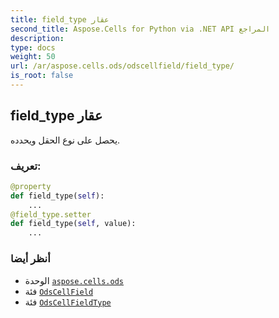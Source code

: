 ```yaml
---
title: field_type عقار
second_title: Aspose.Cells for Python via .NET API المراجع
description:
type: docs
weight: 50
url: /ar/aspose.cells.ods/odscellfield/field_type/
is_root: false
---
```

##  field_type عقار

يحصل على نوع الحقل ويحدده.
###  تعريف:
```python
@property
def field_type(self):
    ...
@field_type.setter
def field_type(self, value):
    ...
```

###  أنظر أيضا
* الوحدة [`aspose.cells.ods`](../../)
* فئة [`OdsCellField`](/cells/python-net/ar/aspose.cells.ods/odscellfield)
* فئة [`OdsCellFieldType`](/cells/python-net/ar/aspose.cells.ods/odscellfieldtype)
